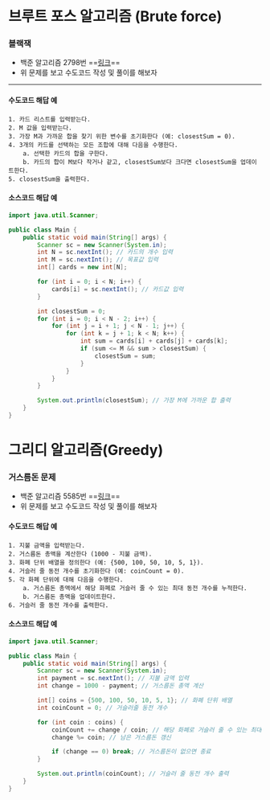 # 브루트 포스 알고리즘 (Brute force)

### 블랙잭

- 백준 알고리즘 2798번 ==[링크](https://www.acmicpc.net/problem/2798)==
- 위 문제를 보고 수도코드 작성 및 풀이를 해보자

---
#### 수도코드 해답 예

```
1. 카드 리스트를 입력받는다.
2. M 값을 입력받는다.
3. 가장 M과 가까운 합을 찾기 위한 변수를 초기화한다 (예: closestSum = 0).
4. 3개의 카드를 선택하는 모든 조합에 대해 다음을 수행한다.
    a. 선택한 카드의 합을 구한다.
    b. 카드의 합이 M보다 작거나 같고, closestSum보다 크다면 closestSum을 업데이트한다.
5. closestSum을 출력한다.
```

#### 소스코드 해답 예

``` java
import java.util.Scanner;

public class Main {
    public static void main(String[] args) {
        Scanner sc = new Scanner(System.in);
        int N = sc.nextInt(); // 카드의 개수 입력
        int M = sc.nextInt(); // 목표값 입력
        int[] cards = new int[N];

        for (int i = 0; i < N; i++) {
            cards[i] = sc.nextInt(); // 카드값 입력
        }

        int closestSum = 0;
        for (int i = 0; i < N - 2; i++) {
            for (int j = i + 1; j < N - 1; j++) {
                for (int k = j + 1; k < N; k++) {
                    int sum = cards[i] + cards[j] + cards[k];
                    if (sum <= M && sum > closestSum) {
                        closestSum = sum;
                    }
                }
            }
        }

        System.out.println(closestSum); // 가장 M에 가까운 합 출력
    }
}
```

# 그리디 알고리즘(Greedy)


### 거스름돈 문제

- 백준 알고리즘 5585번 ==[링크](https://www.acmicpc.net/problem/5585)==
- 위 문제를 보고 수도코드 작성 및 풀이를 해보자

#### 수도코드 해답 예

```
1. 지불 금액을 입력받는다.
2. 거스름돈 총액을 계산한다 (1000 - 지불 금액).
3. 화폐 단위 배열을 정의한다 (예: {500, 100, 50, 10, 5, 1}).
4. 거슬러 줄 동전 개수를 초기화한다 (예: coinCount = 0).
5. 각 화폐 단위에 대해 다음을 수행한다.
    a. 거스름돈 총액에서 해당 화폐로 거슬러 줄 수 있는 최대 동전 개수를 누적한다.
    b. 거스름돈 총액을 업데이트한다.
6. 거슬러 줄 동전 개수를 출력한다.
```

#### 소스코드 해답 예

``` java
import java.util.Scanner;

public class Main {
    public static void main(String[] args) {
        Scanner sc = new Scanner(System.in);
        int payment = sc.nextInt(); // 지불 금액 입력
        int change = 1000 - payment; // 거스름돈 총액 계산

        int[] coins = {500, 100, 50, 10, 5, 1}; // 화폐 단위 배열
        int coinCount = 0; // 거슬러줄 동전 개수

        for (int coin : coins) {
            coinCount += change / coin; // 해당 화폐로 거슬러 줄 수 있는 최대 동전 개수 누적
            change %= coin; // 남은 거스름돈 갱신

            if (change == 0) break; // 거스름돈이 없으면 종료
        }

        System.out.println(coinCount); // 거슬러 줄 동전 개수 출력
    }
}
```